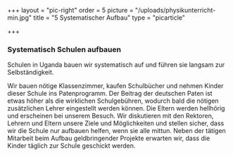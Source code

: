 +++
layout = "pic-right"
order = 5
picture = "/uploads/physikunterricht-min.jpg"
title = "5 Systematischer Aufbau"
type = "picarticle"

+++
### Systematisch Schulen aufbauen

Schulen in Uganda bauen wir systematisch auf und führen sie langsam zur Selbständigkeit.

Wir bauen nötige Klassenzimmer, kaufen Schulbücher und nehmen Kinder dieser Schule ins Patenprogramm. Der Beitrag der deutschen Paten ist etwas höher als die wirklichen Schulgebühren, wodurch bald die nötigen zusätzlichen Lehrer eingestellt werden können. Die Eltern werden hellhörig und erscheinen bei unserem Besuch. Wir diskutieren mit den Rektoren, Lehrern und Eltern unsere Ziele und Möglichkeiten und stellen sicher, dass wir die Schule nur aufbauen helfen, wenn sie alle mittun. Neben der tätigen Mitarbeit beim Aufbau geldbringender Projekte erwarten wir, dass die Kinder täglich zur Schule geschickt werden.